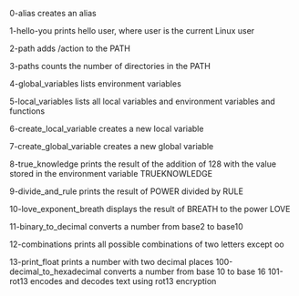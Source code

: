 0-alias creates an alias

1-hello-you prints hello user, where user is the current Linux user

2-path adds /action to the PATH

3-paths counts the number of directories in the PATH

4-global_variables lists environment variables

5-local_variables lists all local variables and environment variables and functions

6-create_local_variable creates a new local variable

7-create_global_variable creates a new global variable

8-true_knowledge prints the result of the addition of 128 with the value stored in the environment variable TRUEKNOWLEDGE

9-divide_and_rule prints the result of POWER divided by RULE

10-love_exponent_breath displays the result of BREATH to the power LOVE

11-binary_to_decimal converts a number from base2 to base10

12-combinations prints all possible combinations of two letters except oo

13-print_float prints a number with two decimal places
100-decimal_to_hexadecimal converts a number from base 10 to base 16
101-rot13 encodes and decodes text using rot13 encryption
